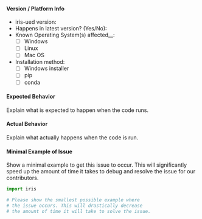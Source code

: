 #### Version / Platform Info
- iris-ued version:
- Happens in latest version? (Yes/No): 
- Known Operating System(s) affected__:
  - [ ] Windows
  - [ ] Linux
  - [ ] Mac OS
- Installation method:
  - [ ] Windows installer
  - [ ] pip
  - [ ] conda

#### Expected Behavior

Explain what is expected to happen when the code runs.

#### Actual Behavior

Explain what actually happens when the code is run.

#### Minimal Example of Issue

Show a minimal example to get this issue to occur.
This will significantly speed up the amount of time it 
takes to debug and resolve the issue for our contributors.

```python
import iris

# Please show the smallest possible example where
# the issue occurs. This will drastically decrease
# the amount of time it will take to solve the issue.
```
